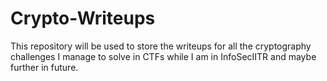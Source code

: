 # Crypto-Writeups

This repository will be used to store the writeups for all the cryptography challenges I manage to solve in CTFs while I am in InfoSecIITR and maybe further in future.
